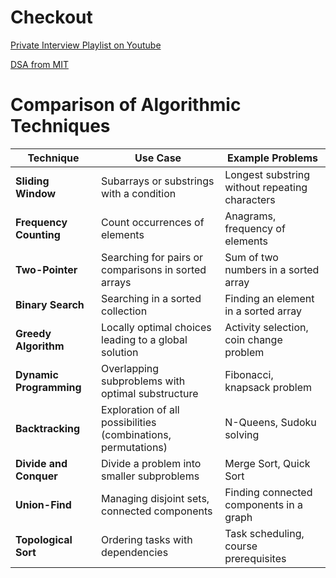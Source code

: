 # Checkout
  [Private Interview Playlist on Youtube](https://www.youtube.com/playlist?list=PLGmpBxofhsZMdko5wqwo1vSWe1OaDqVYu)

  [DSA from MIT](https://www.youtube.com/playlist?list=PLUl4u3cNGP63EdVPNLG3ToM6LaEUuStEY)

  # Comparison of Algorithmic Techniques

| **Technique**          | **Use Case**                                      | **Example Problems**                           |
|------------------------|---------------------------------------------------|------------------------------------------------|
| **Sliding Window**      | Subarrays or substrings with a condition         | Longest substring without repeating characters |
| **Frequency Counting**  | Count occurrences of elements                    | Anagrams, frequency of elements               |
| **Two-Pointer**         | Searching for pairs or comparisons in sorted arrays | Sum of two numbers in a sorted array          |
| **Binary Search**       | Searching in a sorted collection                 | Finding an element in a sorted array           |
| **Greedy Algorithm**    | Locally optimal choices leading to a global solution | Activity selection, coin change problem       |
| **Dynamic Programming** | Overlapping subproblems with optimal substructure | Fibonacci, knapsack problem                   |
| **Backtracking**        | Exploration of all possibilities (combinations, permutations) | N-Queens, Sudoku solving                     |
| **Divide and Conquer**  | Divide a problem into smaller subproblems        | Merge Sort, Quick Sort                        |
| **Union-Find**          | Managing disjoint sets, connected components     | Finding connected components in a graph       |
| **Topological Sort**    | Ordering tasks with dependencies                 | Task scheduling, course prerequisites         |
